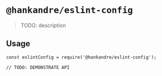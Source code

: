# `@hankandre/eslint-config`

> TODO: description

## Usage

```
const eslintConfig = require('@hankandre/eslint-config');

// TODO: DEMONSTRATE API
```
